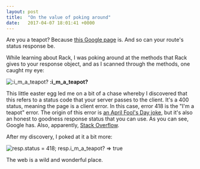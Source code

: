 ```yaml
---
layout: post
title:  "On the value of poking around"
date:   2017-04-07 18:01:41 +0000
---
```



Are you a teapot? Because [this Google page](https://www.google.com/teapot) is. And so can your route's status response be. 

While learning about Rack, I was poking around at the methods that Rack gives to your response object, and as I scanned through the methods, one caught my eye:

![:i_m_a_teapot?](http://i.imgur.com/U78mkgt.png)
**:i_m_a_teapot?**

This little easter egg led me on a bit of a chase whereby I discovered that this refers to a status code that your server passes to the client. It's a 400 status, meaning the page is a client error. In this case, error 418 is the "I'm a teapot" error. The origin of this error is [an April Fool's Day joke](https://sitesdoneright.com/blog/2013/03/what-is-418-im-a-teapot-status-code-error), but it's also an honest to goodness response status that you can use. As you can see, Google has. Also, apparently, [Stack Overflow](https://meta.stackexchange.com/questions/185426/stack-overflow-returning-http-error-code-418-im-a-teapot). 

After my discovery, I poked at it a bit more: 

![resp.status = 418; resp.i_m_a_teapot? => true](http://i.imgur.com/jBLhj0F.png)

The web is a wild and wonderful place.
